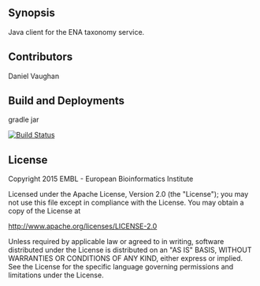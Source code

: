 ## Synopsis

Java client for the ENA taxonomy service.

## Contributors

Daniel Vaughan

## Build and Deployments

gradle jar

[![Build Status](https://travis-ci.org/enasequence/ena-taxonomy-client.svg?branch=master)](https://travis-ci.org/enasequence/ena-taxonomy-client)

## License

Copyright 2015  EMBL - European Bioinformatics Institute

Licensed under the Apache License, Version 2.0 (the "License");
you may not use this file except in compliance with the License.
You may obtain a copy of the License at

http://www.apache.org/licenses/LICENSE-2.0

Unless required by applicable law or agreed to in writing,
software distributed under the License is distributed on
an "AS IS" BASIS, WITHOUT WARRANTIES OR CONDITIONS OF ANY
KIND, either express or implied. See the License for the
specific language governing permissions and limitations
under the License.